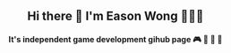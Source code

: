 <h2 align="center"> Hi there 👋 I'm Eason Wong 👹👺🤡 </h2>

<h4 align="center"> It's independent game development gihub page 🎮 👾 🤖 🎲 </h4> 




